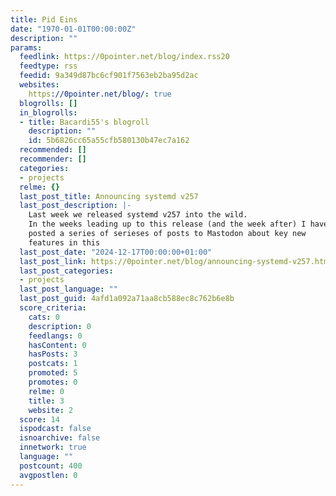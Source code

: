 ```yaml
---
title: Pid Eins
date: "1970-01-01T00:00:00Z"
description: ""
params:
  feedlink: https://0pointer.net/blog/index.rss20
  feedtype: rss
  feedid: 9a349d87bc6cf901f7563eb2ba95d2ac
  websites:
    https://0pointer.net/blog/: true
  blogrolls: []
  in_blogrolls:
  - title: Bacardi55's blogroll
    description: ""
    id: 5b6826cc65a55cfb580130b47ec7a162
  recommended: []
  recommender: []
  categories:
  - projects
  relme: {}
  last_post_title: Announcing systemd v257
  last_post_description: |-
    Last week we released systemd v257 into the wild.
    In the weeks leading up to this release (and the week after) I have
    posted a series of serieses of posts to Mastodon about key new
    features in this
  last_post_date: "2024-12-17T00:00:00+01:00"
  last_post_link: https://0pointer.net/blog/announcing-systemd-v257.html
  last_post_categories:
  - projects
  last_post_language: ""
  last_post_guid: 4afd1a092a71aa8cb588ec8c762b6e8b
  score_criteria:
    cats: 0
    description: 0
    feedlangs: 0
    hasContent: 0
    hasPosts: 3
    postcats: 1
    promoted: 5
    promotes: 0
    relme: 0
    title: 3
    website: 2
  score: 14
  ispodcast: false
  isnoarchive: false
  innetwork: true
  language: ""
  postcount: 400
  avgpostlen: 0
---
```

